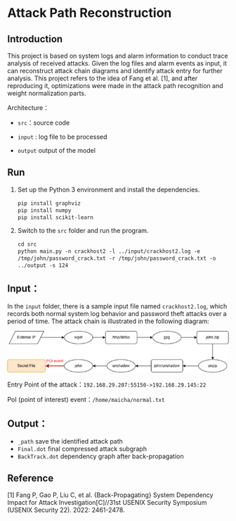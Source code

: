 # Attack Path Reconstruction

## Introduction

This project is based on system logs and alarm information to conduct trace analysis of received attacks. Given the log files and alarm events as input, it can reconstruct attack chain diagrams and identify attack entry for further analysis. This project refers to the idea of Fang et al. [1], and after reproducing it, optimizations were made in the attack path recognition and weight normalization parts.

Architecture：

* `src`：source code

* `input` : log file to be processed

* `output` output of the model

  

## Run

1. Set up the Python 3 environment and install the dependencies.

   ```shell
   pip install graphviz
   pip install numpy
   pip install scikit-learn
   ```

2. Switch to the `src` folder and run the program.
   
   ```shell
   cd src
   python main.py -n crackhost2 -l ../input/crackhost2.log -e /tmp/john/password_crack.txt -r /tmp/john/password_crack.txt -o ../output -s 124
   ```



## Input：

In the `input` folder, there is a sample input file named `crackhost2.log`, which records both normal system log behavior and password theft attacks over a period of time. The attack chain is illustrated in the following diagram:

<img src="imgs\crackhost2.png" alt="crackhost2" style="zoom:80%;" />

Entry Point of the attack：`192.168.29.207:55150->192.168.29.145:22`

PoI (point of interest) event：`/home/maicha/normal.txt`



## Output：

* `_path` save the identified attack path 
* `Final.dot` final compressed attack subgraph
* `BackTrack.dot` dependency graph after back-propagation



## Reference

[1] Fang P, Gao P, Liu C, et al. {Back-Propagating} System Dependency Impact for Attack Investigation[C]//31st USENIX Security Symposium (USENIX Security 22). 2022: 2461-2478.

